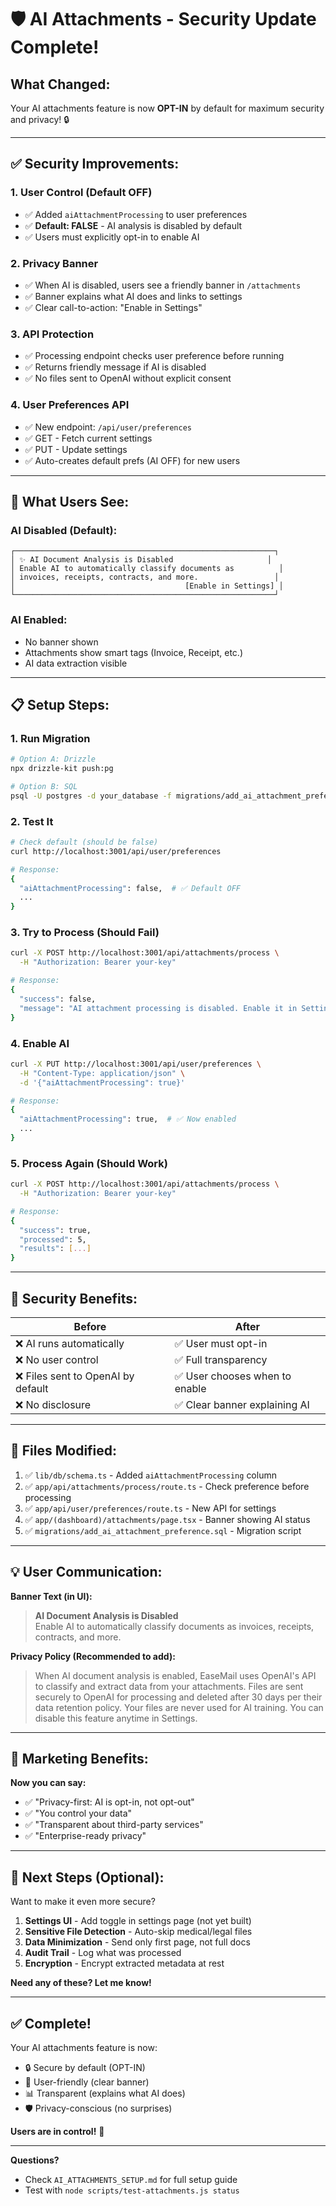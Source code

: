 # 🛡️ AI Attachments - Security Update Complete!

## **What Changed:**

Your AI attachments feature is now **OPT-IN** by default for maximum security and privacy! 🔒

---

## **✅ Security Improvements:**

### **1. User Control (Default OFF)**
- ✅ Added `aiAttachmentProcessing` to user preferences
- ✅ **Default: FALSE** - AI analysis is disabled by default
- ✅ Users must explicitly opt-in to enable AI

### **2. Privacy Banner**
- ✅ When AI is disabled, users see a friendly banner in `/attachments`
- ✅ Banner explains what AI does and links to settings
- ✅ Clear call-to-action: "Enable in Settings"

### **3. API Protection**
- ✅ Processing endpoint checks user preference before running
- ✅ Returns friendly message if AI is disabled
- ✅ No files sent to OpenAI without explicit consent

### **4. User Preferences API**
- ✅ New endpoint: `/api/user/preferences`
- ✅ GET - Fetch current settings
- ✅ PUT - Update settings
- ✅ Auto-creates default prefs (AI OFF) for new users

---

## **🎨 What Users See:**

### **AI Disabled (Default):**
```
┌──────────────────────────────────────────────────────────┐
│ ✨ AI Document Analysis is Disabled                     │
│ Enable AI to automatically classify documents as          │
│ invoices, receipts, contracts, and more.                 │
│                                      [Enable in Settings] │
└──────────────────────────────────────────────────────────┘
```

### **AI Enabled:**
- No banner shown
- Attachments show smart tags (Invoice, Receipt, etc.)
- AI data extraction visible

---

## **📋 Setup Steps:**

### **1. Run Migration**
```bash
# Option A: Drizzle
npx drizzle-kit push:pg

# Option B: SQL
psql -U postgres -d your_database -f migrations/add_ai_attachment_preference.sql
```

### **2. Test It**
```bash
# Check default (should be false)
curl http://localhost:3001/api/user/preferences

# Response:
{
  "aiAttachmentProcessing": false,  # ✅ Default OFF
  ...
}
```

### **3. Try to Process (Should Fail)**
```bash
curl -X POST http://localhost:3001/api/attachments/process \
  -H "Authorization: Bearer your-key"

# Response:
{
  "success": false,
  "message": "AI attachment processing is disabled. Enable it in Settings."
}
```

### **4. Enable AI**
```bash
curl -X PUT http://localhost:3001/api/user/preferences \
  -H "Content-Type: application/json" \
  -d '{"aiAttachmentProcessing": true}'

# Response:
{
  "aiAttachmentProcessing": true,  # ✅ Now enabled
  ...
}
```

### **5. Process Again (Should Work)**
```bash
curl -X POST http://localhost:3001/api/attachments/process \
  -H "Authorization: Bearer your-key"

# Response:
{
  "success": true,
  "processed": 5,
  "results": [...]
}
```

---

## **🔐 Security Benefits:**

| Before | After |
|--------|-------|
| ❌ AI runs automatically | ✅ User must opt-in |
| ❌ No user control | ✅ Full transparency |
| ❌ Files sent to OpenAI by default | ✅ User chooses when to enable |
| ❌ No disclosure | ✅ Clear banner explaining AI |

---

## **📝 Files Modified:**

1. ✅ `lib/db/schema.ts` - Added `aiAttachmentProcessing` column
2. ✅ `app/api/attachments/process/route.ts` - Check preference before processing
3. ✅ `app/api/user/preferences/route.ts` - New API for settings
4. ✅ `app/(dashboard)/attachments/page.tsx` - Banner showing AI status
5. ✅ `migrations/add_ai_attachment_preference.sql` - Migration script

---

## **💡 User Communication:**

**Banner Text (in UI):**
> **AI Document Analysis is Disabled**  
> Enable AI to automatically classify documents as invoices, receipts, contracts, and more.

**Privacy Policy (Recommended to add):**
> When AI document analysis is enabled, EaseMail uses OpenAI's API to classify and extract data from your attachments. Files are sent securely to OpenAI for processing and deleted after 30 days per their data retention policy. Your files are never used for AI training. You can disable this feature anytime in Settings.

---

## **🎯 Marketing Benefits:**

**Now you can say:**
- ✅ "Privacy-first: AI is opt-in, not opt-out"
- ✅ "You control your data"
- ✅ "Transparent about third-party services"
- ✅ "Enterprise-ready privacy"

---

## **🚀 Next Steps (Optional):**

Want to make it even more secure?

1. **Settings UI** - Add toggle in settings page (not yet built)
2. **Sensitive File Detection** - Auto-skip medical/legal files
3. **Data Minimization** - Send only first page, not full docs
4. **Audit Trail** - Log what was processed
5. **Encryption** - Encrypt extracted metadata at rest

**Need any of these? Let me know!**

---

## **✅ Complete!**

Your AI attachments feature is now:
- 🔒 Secure by default (OPT-IN)
- 🎨 User-friendly (clear banner)
- 📊 Transparent (explains what AI does)
- 🛡️ Privacy-conscious (no surprises)

**Users are in control!** 🎉

---

**Questions?**
- Check `AI_ATTACHMENTS_SETUP.md` for full setup guide
- Test with `node scripts/test-attachments.js status`

